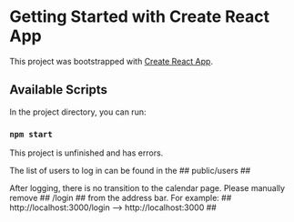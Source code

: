 # Getting Started with Create React App

This project was bootstrapped with [Create React App](https://github.com/facebook/create-react-app).

## Available Scripts

In the project directory, you can run:

### `npm start`

This project is unfinished and has errors.

The list of users to log in can be found in the ## public/users ##

After logging, there is no transition to the calendar page. Please manually remove ## /login ## from the address bar.
For example: ## http://localhost:3000/login  -->  http://localhost:3000 ##
